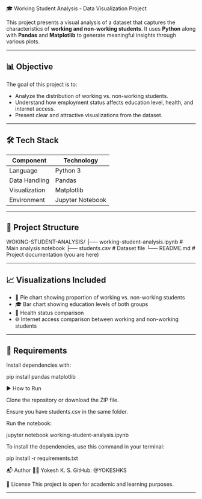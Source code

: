  🎓 Working Student Analysis - Data Visualization Project

This project presents a visual analysis of a dataset that captures the characteristics of **working and non-working students**. It uses **Python** along with **Pandas** and **Matplotlib** to generate meaningful insights through various plots.

---

## 📊 Objective

The goal of this project is to:
- Analyze the distribution of working vs. non-working students.
- Understand how employment status affects education level, health, and internet access.
- Present clear and attractive visualizations from the dataset.

---

## 🛠️ Tech Stack

| Component      | Technology       |
|----------------|------------------|
| Language       | Python 3         |
| Data Handling  | Pandas           |
| Visualization  | Matplotlib       |
| Environment    | Jupyter Notebook |

---

## 📁 Project Structure

WOKING-STUDENT-ANALYSIS/
├── working-student-analysis.ipynb # Main analysis notebook
├── students.csv # Dataset file
└── README.md # Project documentation (you are here)


---

## 📈 Visualizations Included

- 📌 Pie chart showing proportion of working vs. non-working students
- 🎓 Bar chart showing education levels of both groups
- 🏥 Health status comparison
- 🌐 Internet access comparison between working and non-working students

---

## 🧾 Requirements

Install dependencies with:


pip install pandas matplotlib


▶️ How to Run

Clone the repository or download the ZIP file.

Ensure you have students.csv in the same folder.

Run the notebook:

jupyter notebook working-student-analysis.ipynb


To install the dependencies, use this command in your terminal:


pip install -r requirements.txt


📬 Author
👨‍💻 Yokesh K. S.
GitHub: @YOKESHKS

📜 License
This project is open for academic and learning purposes.



---
